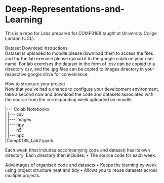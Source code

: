 # Deep-Representations-and-Learning
This is a repo for Labs prepared for COMP0188 taught at University Collge London (UCL).

Dataset Download instructions                                                                           
Dataset is uploaded to moodle please download them to access the files and for the lab exercise please upload it to the google colab on your user name. For lab exercises the dataset in the form of .csv can be copied to a directory csv, and the .jpg files can be copied to images directory in your respective google drive for convenience.

How to structure your project                                                                                   
Now that you’ve had a chance to configure your development environment, take a second now and download the code and datasets associated with the course
from the corresponding week uploaded on moodle.

|--- Colab Notebooks                                
| |--- csv                                                         
| |--- images                                    
| |--- npy                                               
| |--- h5                                                                     
| |--- npz                                                      
|Comp0188_Lab2.ipynb


Each week (that includes accompanying code and dataset) has its own directory. Each directory then includes: • The source code for each week.

Advantages of organised code and datasets
• Keeps the learning by week using project structure neat and tidy • Allows you to reuse datasets across multiple projects.
